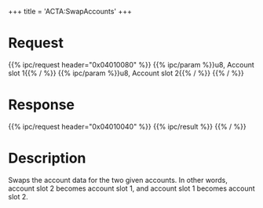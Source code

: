 +++
title = 'ACTA:SwapAccounts'
+++

# Request

{{% ipc/request header="0x04010080" %}}
{{% ipc/param %}}u8, Account slot 1{{% / %}}
{{% ipc/param %}}u8, Account slot 2{{% / %}}
{{% / %}}

# Response

{{% ipc/request header="0x04010040" %}}
{{% ipc/result %}}
{{% / %}}

# Description

Swaps the account data for the two given accounts. In other words, account slot 2 becomes account slot 1, and account slot 1 becomes account slot 2.
